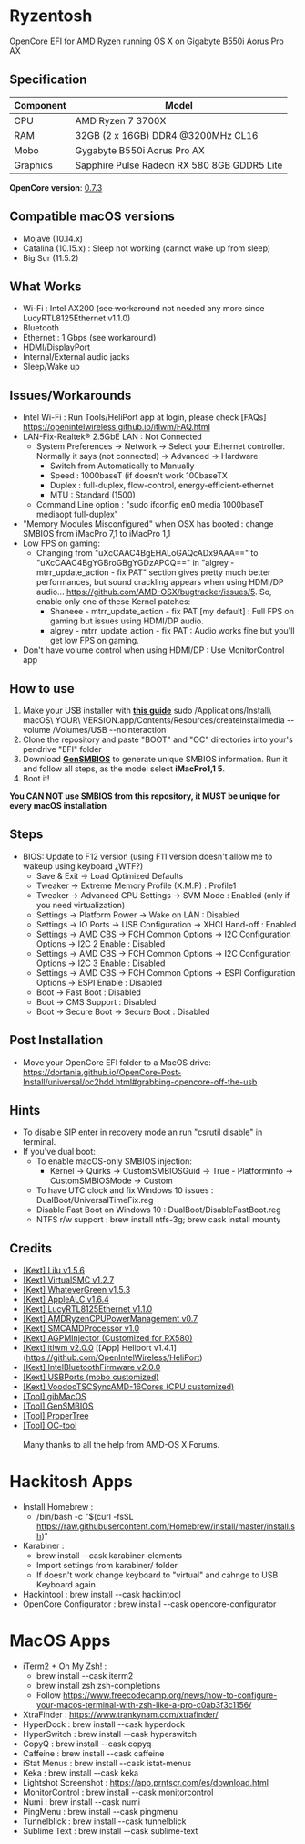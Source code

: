 # Ryzentosh
OpenCore EFI for AMD Ryzen running OS X on Gigabyte B550i Aorus Pro AX

## Specification
| **Component** | **Model** |
| ------------- | --------- |
| CPU | AMD Ryzen 7 3700X |
| RAM | 32GB (2 x 16GB) DDR4 @3200MHz CL16 |
| Mobo | Gygabyte B550i Aorus Pro AX |
| Graphics | Sapphire Pulse Radeon RX 580 8GB GDDR5 Lite |

**OpenCore version**: [0.7.3](https://github.com/acidanthera/opencorepkg/releases)

## Compatible macOS versions
 - Mojave (10.14.x)
 - Catalina (10.15.x) : Sleep not working (cannot wake up from sleep)
 - Big Sur (11.5.2)

## What Works
 - Wi-Fi : Intel AX200 (~~see workaround~~ not needed any more since LucyRTL8125Ethernet v1.1.0)
 - Bluetooth
 - Ethernet : 1 Gbps (see workaround)
 - HDMI/DisplayPort
 - Internal/External audio jacks
 - Sleep/Wake up

## Issues/Workarounds
- Intel Wi-Fi : Run Tools/HeliPort app at login, please check [FAQs] https://openintelwireless.github.io/itlwm/FAQ.html
- LAN-Fix-Realtek® 2.5GbE LAN : Not Connected
	- System Preferences → Network → Select your Ethernet controller. Normally it says (not connected)  → Advanced → Hardware:
		- Switch from Automatically to Manually
		- Speed : 1000baseT (if doesn't work 100baseTX
		- Duplex : full-duplex, flow-control, energy-efficient-ethernet
		- MTU : Standard (1500)
	- Command Line option : "sudo ifconfig en0 media 1000baseT mediaopt full-duplex"
- "Memory Modules Misconfigured" when OSX has booted : change SMBIOS from iMacPro 7,1 to iMacPro 1,1
- Low FPS on gaming:
	- Changing from "uXcCAAC4BgEHALoGAQcADx9AAA==" to "uXcCAAC4BgYGBroGBgYGDzAPCQ==" in "algrey - mtrr_update_action - fix PAT" section gives pretty much better performances, but sound crackling appears when using HDMI/DP audio... https://github.com/AMD-OSX/bugtracker/issues/5. So, enable only one of these Kernel patches:
		- Shaneee - mtrr_update_action - fix PAT [my default] : Full FPS on gaming but issues using HDMI/DP audio.
		- algrey - mtrr_update_action - fix PAT : Audio works fine but you'll get low FPS on gaming.
- Don't have volume control when using HDMI/DP : Use MonitorControl app

## How to use
  1. Make your USB installer with [**this guide**](https://dortania.github.io/OpenCore-Install-Guide/installer-guide/)
  	sudo /Applications/Install\ macOS\ YOUR\ VERSION.app/Contents/Resources/createinstallmedia --volume /Volumes/USB --nointeraction
  2. Clone the repository and paste "BOOT" and "OC" directories into your's pendrive "EFI" folder
  3. Download [**GenSMBIOS**](https://github.com/corpnewt/GenSMBIOS) to generate unique SMBIOS information. Run it and follow all steps, as the model select **iMacPro1,1 5**.
  4. Boot it!  

**You CAN NOT use SMBIOS from this repository, it MUST be unique for every macOS installation**

## Steps
 - BIOS: Update to F12 version (using F11 version doesn't allow me to wakeup using keyboard ¿WTF?)
 	- Save & Exit → Load Optimized Defaults
 	- Tweaker → Extreme Memory Profile (X.M.P) : Profile1
 	- Tweaker → Advanced CPU Settings → SVM Mode : Enabled (only if you need virtualization)
 	- Settings → Platform Power → Wake on LAN : Disabled
 	- Settings → IO Ports → USB Configuration → XHCI Hand-off : Enabled
 	- Settings → AMD CBS → FCH Common Options → I2C Configuration Options → I2C 2 Enable : Disabled
 	- Settings → AMD CBS → FCH Common Options → I2C Configuration Options → I2C 3 Enable : Disabled
	- Settings → AMD CBS → FCH Common Options → ESPI Configuration Options → ESPI Enable : Disabled
 	- Boot → Fast Boot : Disabled
 	- Boot → CMS Support : Disabled
 	- Boot → Secure Boot → Secure Boot : Disabled
 		
## Post Installation
- Move your OpenCore EFI folder to a MacOS drive: https://dortania.github.io/OpenCore-Post-Install/universal/oc2hdd.html#grabbing-opencore-off-the-usb

## Hints
- To disable SIP enter in recovery mode an run "csrutil disable" in terminal.
- If you've dual boot:
	- To enable macOS-only SMBIOS injection:
		- Kernel → Quirks → CustomSMBIOSGuid → True
		- Platforminfo → CustomSMBIOSMode → Custom
	- To have UTC clock and fix Windows 10 issues : DualBoot/UniversalTimeFix.reg
	- Disable Fast Boot on Windows 10 : DualBoot/DisableFastBoot.reg
	- NTFS r/w support : brew install ntfs-3g; brew cask install mounty

## Credits
 - [[Kext] Lilu v1.5.6](https://github.com/acidanthera/Lilu)
 - [[Kext] VirtualSMC v1.2.7](https://github.com/acidanthera/VirtualSMC)
 - [[Kext] WhateverGreen v1.5.3](https://github.com/acidanthera/WhateverGreen)
 - [[Kext] AppleALC v1.6.4](https://github.com/acidanthera/applealc)
 - [[Kext] LucyRTL8125Ethernet v1.1.0](https://github.com/Mieze/LucyRTL8125Ethernet)
 - [[Kext] AMDRyzenCPUPowerManagement v0.7](https://github.com/trulyspinach/SMCAMDProcessor)
 - [[Kext] SMCAMDProcessor v1.0](https://github.com/trulyspinach/SMCAMDProcessor)
 - [[Kext] AGPMInjector (Customized for RX580)](https://github.com/Pavo-IM/AGPMInjector)
 - [[Kext] itlwm v2.0.0](https://github.com/OpenIntelWireless/itlwm) [[App] Heliport v1.4.1] (https://github.com/OpenIntelWireless/HeliPort)
 - [[Kext] IntelBluetoothFirmware v2.0.0](https://github.com/OpenIntelWireless/IntelBluetoothFirmware)
 - [[Kext] USBPorts (mobo customized)](https://github.com/headkaze/Hackintool)
 - [[Kext] VoodooTSCSyncAMD-16Cores (CPU customized)](https://www.insanelymac.com/forum/files/file/744-voodootscsync-configurator/)
 - [[Tool] gibMacOS](https://github.com/corpnewt/gibMacOS)
 - [[Tool] GenSMBIOS](https://github.com/corpnewt/GenSMBIOSGenSMBIOS)
 - [[Tool] ProperTree](https://github.com/corpnewt/ProperTreeProperTree)
 - [[Tool] OC-tool](https://github.com/rusty-bits/OC-tool)
 <br><br> Many thanks to all the help from AMD-OS X Forums.


# Hackitosh Apps
- Install Homebrew : 
	- /bin/bash -c "$(curl -fsSL https://raw.githubusercontent.com/Homebrew/install/master/install.sh)"
- Karabiner :
	- brew install --cask karabiner-elements
	- Import settings from karabiner/ folder
	- If doesn't work change keyboard to "virtual" and cahnge to USB Keyboard again
- Hackintool : brew install --cask hackintool
- OpenCore Configurator : brew install --cask opencore-configurator


# MacOS Apps
- iTerm2 + Oh My Zsh! :
	- brew install --cask iterm2
	- brew install zsh zsh-completions
	- Follow https://www.freecodecamp.org/news/how-to-configure-your-macos-terminal-with-zsh-like-a-pro-c0ab3f3c1156/
- XtraFinder : https://www.trankynam.com/xtrafinder/
- HyperDock : brew install --cask hyperdock
- HyperSwitch : brew install --cask hyperswitch
- CopyQ : brew install --cask copyq
- Caffeine : brew install --cask caffeine
- iStat Menus : brew install --cask istat-menus
- Keka : brew install --cask keka
- Lightshot Screenshot : https://app.prntscr.com/es/download.html
- MonitorControl : brew install --cask monitorcontrol
- Numi : brew install --cask numi
- PingMenu : brew install --cask pingmenu
- Tunnelblick : brew install --cask tunnelblick
- Sublime Text : brew install --cask sublime-text
